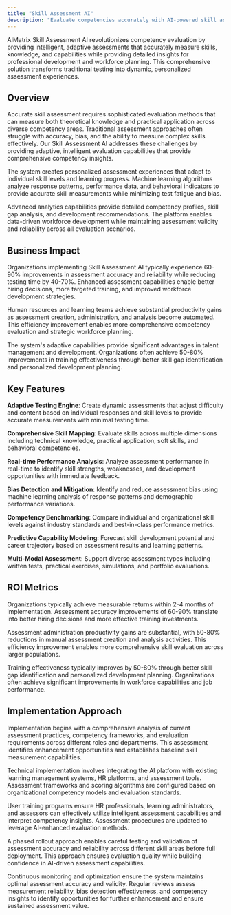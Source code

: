 ```yaml
---
title: "Skill Assessment AI"
description: "Evaluate competencies accurately with AI-powered skill assessment, adaptive testing, and comprehensive capability analysis for workforce development."
---
```


AIMatrix Skill Assessment AI revolutionizes competency evaluation by providing intelligent, adaptive assessments that accurately measure skills, knowledge, and capabilities while providing detailed insights for professional development and workforce planning. This comprehensive solution transforms traditional testing into dynamic, personalized assessment experiences.

## Overview

Accurate skill assessment requires sophisticated evaluation methods that can measure both theoretical knowledge and practical application across diverse competency areas. Traditional assessment approaches often struggle with accuracy, bias, and the ability to measure complex skills effectively. Our Skill Assessment AI addresses these challenges by providing adaptive, intelligent evaluation capabilities that provide comprehensive competency insights.

The system creates personalized assessment experiences that adapt to individual skill levels and learning progress. Machine learning algorithms analyze response patterns, performance data, and behavioral indicators to provide accurate skill measurements while minimizing test fatigue and bias.

Advanced analytics capabilities provide detailed competency profiles, skill gap analysis, and development recommendations. The platform enables data-driven workforce development while maintaining assessment validity and reliability across all evaluation scenarios.

## Business Impact

Organizations implementing Skill Assessment AI typically experience 60-90% improvements in assessment accuracy and reliability while reducing testing time by 40-70%. Enhanced assessment capabilities enable better hiring decisions, more targeted training, and improved workforce development strategies.

Human resources and learning teams achieve substantial productivity gains as assessment creation, administration, and analysis become automated. This efficiency improvement enables more comprehensive competency evaluation and strategic workforce planning.

The system's adaptive capabilities provide significant advantages in talent management and development. Organizations often achieve 50-80% improvements in training effectiveness through better skill gap identification and personalized development planning.

## Key Features

**Adaptive Testing Engine**: Create dynamic assessments that adjust difficulty and content based on individual responses and skill levels to provide accurate measurements with minimal testing time.

**Comprehensive Skill Mapping**: Evaluate skills across multiple dimensions including technical knowledge, practical application, soft skills, and behavioral competencies.

**Real-time Performance Analysis**: Analyze assessment performance in real-time to identify skill strengths, weaknesses, and development opportunities with immediate feedback.

**Bias Detection and Mitigation**: Identify and reduce assessment bias using machine learning analysis of response patterns and demographic performance variations.

**Competency Benchmarking**: Compare individual and organizational skill levels against industry standards and best-in-class performance metrics.

**Predictive Capability Modeling**: Forecast skill development potential and career trajectory based on assessment results and learning patterns.

**Multi-Modal Assessment**: Support diverse assessment types including written tests, practical exercises, simulations, and portfolio evaluations.

## ROI Metrics

Organizations typically achieve measurable returns within 2-4 months of implementation. Assessment accuracy improvements of 60-90% translate into better hiring decisions and more effective training investments.

Assessment administration productivity gains are substantial, with 50-80% reductions in manual assessment creation and analysis activities. This efficiency improvement enables more comprehensive skill evaluation across larger populations.

Training effectiveness typically improves by 50-80% through better skill gap identification and personalized development planning. Organizations often achieve significant improvements in workforce capabilities and job performance.

## Implementation Approach

Implementation begins with a comprehensive analysis of current assessment practices, competency frameworks, and evaluation requirements across different roles and departments. This assessment identifies enhancement opportunities and establishes baseline skill measurement capabilities.

Technical implementation involves integrating the AI platform with existing learning management systems, HR platforms, and assessment tools. Assessment frameworks and scoring algorithms are configured based on organizational competency models and evaluation standards.

User training programs ensure HR professionals, learning administrators, and assessors can effectively utilize intelligent assessment capabilities and interpret competency insights. Assessment procedures are updated to leverage AI-enhanced evaluation methods.

A phased rollout approach enables careful testing and validation of assessment accuracy and reliability across different skill areas before full deployment. This approach ensures evaluation quality while building confidence in AI-driven assessment capabilities.

Continuous monitoring and optimization ensure the system maintains optimal assessment accuracy and validity. Regular reviews assess measurement reliability, bias detection effectiveness, and competency insights to identify opportunities for further enhancement and ensure sustained assessment value.